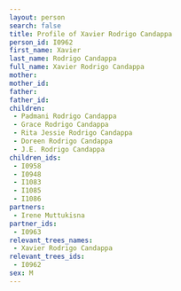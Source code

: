 ```yaml
---
layout: person
search: false
title: Profile of Xavier Rodrigo Candappa
person_id: I0962
first_name: Xavier
last_name: Rodrigo Candappa
full_name: Xavier Rodrigo Candappa
mother: 
mother_id: 
father: 
father_id: 
children:
 - Padmani Rodrigo Candappa
 - Grace Rodrigo Candappa
 - Rita Jessie Rodrigo Candappa
 - Doreen Rodrigo Candappa
 - J.E. Rodrigo Candappa
children_ids:
 - I0958
 - I0948
 - I1083
 - I1085
 - I1086
partners:
 - Irene Muttukisna
partner_ids:
 - I0963
relevant_trees_names:
 - Xavier Rodrigo Candappa
relevant_trees_ids:
 - I0962
sex: M
---
```


